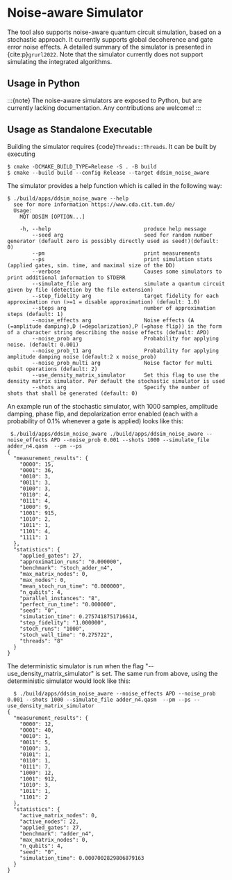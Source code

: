 # Noise-aware Simulator

The tool also supports noise-aware quantum circuit simulation, based on a stochastic approach. It currently supports
global decoherence and gate error noise effects. A detailed summary of the simulator is presented
in {cite:p}`grurl2022`. Note that the simulator currently does not support simulating the integrated
algorithms.

## Usage in Python

:::{note}
The noise-aware simulators are exposed to Python, but are currently lacking documentation. Any contributions are welcome!
:::

## Usage as Standalone Executable

Building the simulator requires {code}`Threads::Threads`. It can be built by executing

```console
$ cmake -DCMAKE_BUILD_TYPE=Release -S . -B build
$ cmake --build build --config Release --target ddsim_noise_aware
```

The simulator provides a help function which is called in the following way:

```console
$ ./build/apps/ddsim_noise_aware --help
  see for more information https://www.cda.cit.tum.de/
  Usage:
    MQT DDSIM [OPTION...]

    -h, --help                              produce help message
        --seed arg                          seed for random number generator (default zero is possibly directly used as seed!)(default: 0)
        --pm                                print measurements
        --ps                                print simulation stats (applied gates, sim. time, and maximal size of the DD)
        --verbose                           Causes some simulators to print additional information to STDERR
        --simulate_file arg                 simulate a quantum circuit given by file (detection by the file extension)
        --step_fidelity arg                 target fidelity for each approximation run (>=1 = disable approximation) (default: 1.0)
        --steps arg                         number of approximation steps (default: 1)
        --noise_effects arg                 Noise effects (A (=amplitude damping),D (=depolarization),P (=phase flip)) in the form of a character string describing the noise effects (default: APD)
        --noise_prob arg                    Probability for applying noise. (default: 0.001)
        --noise_prob_t1 arg                 Probability for applying amplitude damping noise (default:2 x noise_prob)
        --noise_prob_multi arg              Noise factor for multi qubit operations (default: 2)
        --use_density_matrix_simulator      Set this flag to use the density matrix simulator. Per default the stochastic simulator is used
        --shots arg                         Specify the number of shots that shall be generated (default: 0)
```

An example run of the stochastic simulator, with 1000 samples, amplitude damping, phase flip, and depolarization error enabled (each with a probability of 0.1% whenever a gate is applied) looks like this:

```console
 $./build/apps/ddsim_noise_aware ./build/apps/ddsim_noise_aware --noise_effects APD --noise_prob 0.001 --shots 1000 --simulate_file adder_n4.qasm  --pm --ps
{
  "measurement_results": {
    "0000": 15,
    "0001": 36,
    "0010": 3,
    "0011": 3,
    "0100": 3,
    "0110": 4,
    "0111": 4,
    "1000": 9,
    "1001": 915,
    "1010": 2,
    "1011": 1,
    "1101": 4,
    "1111": 1
  },
  "statistics": {
    "applied_gates": 27,
    "approximation_runs": "0.000000",
    "benchmark": "stoch_adder_n4",
    "max_matrix_nodes": 0,
    "max_nodes": 0,
    "mean_stoch_run_time": "0.000000",
    "n_qubits": 4,
    "parallel_instances": "8",
    "perfect_run_time": "0.000000",
    "seed": "0",
    "simulation_time": 0.2757418751716614,
    "step_fidelity": "1.000000",
    "stoch_runs": "1000",
    "stoch_wall_time": "0.275722",
    "threads": "8"
  }
}
```

The deterministic simulator is run when the flag "--use_density_matrix_simulator" is set. The same run from above, using the deterministic simulator would look like this:

```console
  $ ./build/apps/ddsim_noise_aware --noise_effects APD --noise_prob 0.001 --shots 1000 --simulate_file adder_n4.qasm  --pm --ps --use_density_matrix_simulator
{
  "measurement_results": {
    "0000": 12,
    "0001": 40,
    "0010": 1,
    "0011": 5,
    "0100": 3,
    "0101": 1,
    "0110": 1,
    "0111": 7,
    "1000": 12,
    "1001": 912,
    "1010": 3,
    "1011": 1,
    "1101": 2
  },
  "statistics": {
    "active_matrix_nodes": 0,
    "active_nodes": 22,
    "applied_gates": 27,
    "benchmark": "adder_n4",
    "max_matrix_nodes": 0,
    "n_qubits": 4,
    "seed": "0",
    "simulation_time": 0.0007002829806879163
  }
}
```
